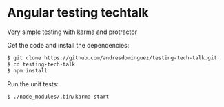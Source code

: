 Angular testing techtalk
========================

Very simple testing with karma and protractor

Get the code and install the dependencies:

```sh
$ git clone https://github.com/andresdominguez/testing-tech-talk.git
$ cd testing-tech-talk
$ npm install
```

Run the unit tests:

```sh
$ ./node_modules/.bin/karma start
```
